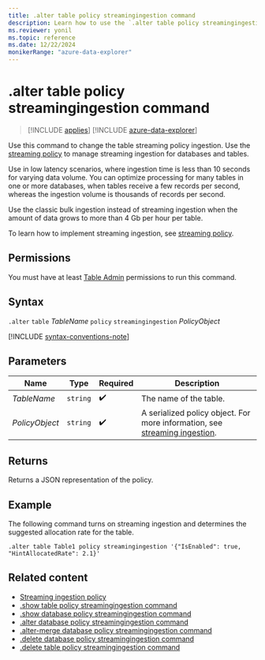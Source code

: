 ```yaml
---
title: .alter table policy streamingingestion command
description: Learn how to use the `.alter table policy streamingingestion` command to change the table streaming policy ingestion.
ms.reviewer: yonil
ms.topic: reference
ms.date: 12/22/2024
monikerRange: "azure-data-explorer"
---
```

# .alter table policy streamingingestion command

> [!INCLUDE [applies](../includes/applies-to-version/applies.md)] [!INCLUDE [azure-data-explorer](../includes/applies-to-version/azure-data-explorer.md)]

Use this command to change the table streaming policy ingestion. Use the [streaming policy](../management/streaming-ingestion-policy.md) to manage streaming ingestion for databases and tables.  

Use in low latency scenarios, where ingestion time is less than 10 seconds for varying data volume. You can optimize processing for many tables in one or more databases, when tables receive a few records per second, whereas the ingestion volume is thousands of records per second.

Use the classic bulk ingestion instead of streaming ingestion when the amount of data grows to more than 4 Gb per hour per table.

To learn how to implement streaming ingestion, see [streaming policy](../management/streaming-ingestion-policy.md).

## Permissions

You must have at least [Table Admin](../access-control/role-based-access-control.md) permissions to run this command.

## Syntax

`.alter` `table` *TableName* `policy` `streamingingestion` *PolicyObject*

[!INCLUDE [syntax-conventions-note](../includes/syntax-conventions-note.md)]

## Parameters

| Name | Type | Required | Description |
|--|--|--|--|
| *TableName* | `string` |  :heavy_check_mark:| The name of the table.|
| *PolicyObject* | `string` |  :heavy_check_mark: | A serialized policy object. For more information, see [streaming ingestion](/azure/data-explorer/ingest-data-streaming).|

## Returns

Returns a JSON representation of the policy.

## Example

The following command turns on streaming ingestion and determines the suggested allocation rate for the table.

```kusto
.alter table Table1 policy streamingingestion '{"IsEnabled": true, "HintAllocatedRate": 2.1}'
```

## Related content

* [Streaming ingestion policy](streaming-ingestion-policy.md)
* [.show table policy streamingingestion command](show-table-streaming-ingestion-policy-command.md)
* [.show database policy streamingingestion command](show-database-streaming-ingestion-policy-command.md)
* [.alter database policy streamingingestion command](alter-database-streaming-ingestion-policy-command.md)
* [.alter-merge database policy streamingingestion command](alter-merge-database-streaming-ingestion-policy-command.md)
* [.delete database policy streamingingestion command](delete-database-streaming-ingestion-policy-command.md)
* [.delete table policy streamingingestion command](delete-table-streaming-ingestion-policy-command.md)
